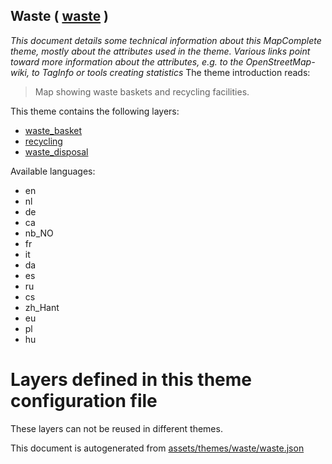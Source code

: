 [//]: # (WARNING: this file is automatically generated. Please find the sources at the bottom and edit those sources)

## Waste ( [waste](https://mapcomplete.org/waste) )
_This document details some technical information about this MapComplete theme, mostly about the attributes used in the theme. Various links point toward more information about the attributes, e.g. to the OpenStreetMap-wiki, to TagInfo or tools creating statistics_
The theme introduction reads:

> Map showing waste baskets and recycling facilities.

This theme contains the following layers:

 - [waste_basket](../Layers/waste_basket.md)
 - [recycling](../Layers/recycling.md)
 - [waste_disposal](../Layers/waste_disposal.md)

Available languages:

 - en
 - nl
 - de
 - ca
 - nb_NO
 - fr
 - it
 - da
 - es
 - ru
 - cs
 - zh_Hant
 - eu
 - pl
 - hu

# Layers defined in this theme configuration file
These layers can not be reused in different themes.


This document is autogenerated from [assets/themes/waste/waste.json](https://github.com/pietervdvn/MapComplete/blob/develop/assets/themes/waste/waste.json)

